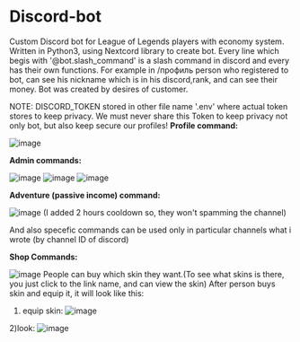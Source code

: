 # Discord-bot

Custom Discord bot for League of Legends players with economy system. Written in Python3, using Nextcord library to create bot. Every line which begis with '@bot.slash_command' is a slash command in discord and every has their own functions. For example in /профиль person who registered to bot, can see his nickname which is in his discord,rank, and can see their money. 
Bot was created by desires of customer.

NOTE: DISCORD_TOKEN stored in other file name '.env' where actual token stores to keep privacy. We must never share this Token to keep privacy not only bot, but also keep secure our profiles!
**Profile command:**

![image](https://github.com/agu-tmrv/Discord-bot/assets/138933725/7a9243ce-6b5a-4c20-b28d-f4c4245bc9ed)

**Admin commands:**

![image](https://github.com/agu-tmrv/Discord-bot/assets/138933725/645cdade-09a7-4be9-b27d-c024d36c1ba5)
![image](https://github.com/agu-tmrv/Discord-bot/assets/138933725/8a85be32-f5cd-4128-b79b-2f6e9fe60ab6)
![image](https://github.com/agu-tmrv/Discord-bot/assets/138933725/fd758be3-fc73-403b-a018-3149f5584b75)

**Adventure (passive income) command:**

![image](https://github.com/agu-tmrv/Discord-bot/assets/138933725/6c675826-1ce9-4e4e-a840-dd3904770fa9)
(I added 2 hours cooldown so, they won't spamming the channel)

And also specefic commands can be used only in particular channels what i wrote (by channel ID of discord)

 **Shop Commands:** 

![image](https://github.com/agu-tmrv/Discord-bot/assets/138933725/2a2cd2f7-c08c-4247-aeb9-a343ef0be211)
People can buy which skin they want.(To see what skins is there, you just click to the link name, and can view the skin) After person buys skin and equip it, it will look like this:

1) equip skin:
![image](https://github.com/agu-tmrv/Discord-bot/assets/138933725/f8c02e7e-f1d5-4e7c-802b-ea009965a2b6)

2)look:
![image](https://github.com/agu-tmrv/Discord-bot/assets/138933725/fa1ca7f7-68c3-47ad-972d-d2f6026dda10)
